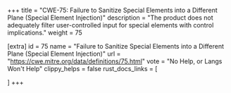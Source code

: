 +++
title = "CWE-75: Failure to Sanitize Special Elements into a Different Plane (Special Element Injection)"
description	= "The product does not adequately filter user-controlled input for special elements with control implications."
weight = 75

[extra]
id = 75
name = "Failure to Sanitize Special Elements into a Different Plane (Special Element Injection)"
url = "https://cwe.mitre.org/data/definitions/75.html"
vote = "No Help, or Langs Won't Help"
clippy_helps = false
rust_docs_links = [
	
]
+++

